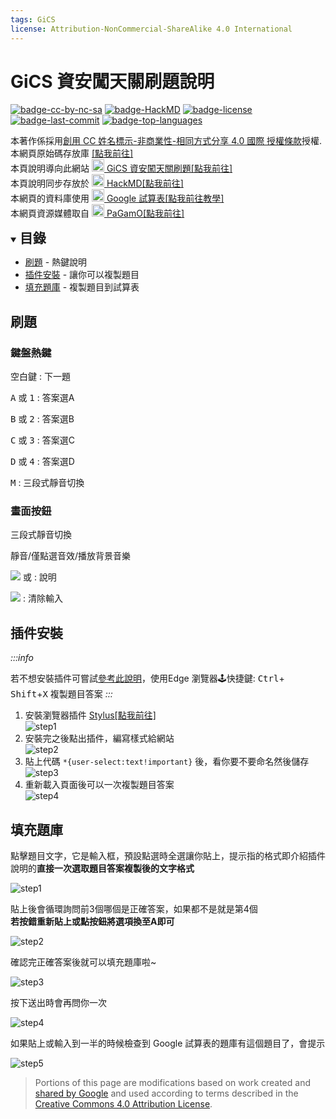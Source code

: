 ```yaml
---
tags: GiCS
license: Attribution-NonCommercial-ShareAlike 4.0 International
---
```


# GiCS 資安闖天關刷題說明

[![badge-cc-by-nc-sa][badge-cc-by-nc-sa]][url-cc-by-nc-sa]
[![badge-HackMD][badge-HackMD]][url-edit]
[![badge-license][badge-license]][url-license]
[![badge-last-commit][badge-last-commit]][url-commits]
[![badge-top-languages][badge-top-languages]][url-repo]

本著作係採用[創用 CC 姓名標示-非商業性-相同方式分享 4.0 國際 授權條款][url-cc-by-nc-sa]授權.  
本網頁原始碼存放庫 [<i class="fa fa-fw fa-github"></i>[點我前往]][url-repo]  
本頁說明導向此網站 [<img src="https://nchuit.cc/favicon.ico" height="20"> GiCS 資安闖天關刷題[點我前往]][url-NCHUIT-GiCS]  
本頁說明同步存放於 [<img src="https://hackmd.io/favicon.png" height="20"> HackMD[點我前往]][url-view]  
本網頁的資料庫使用 [<img src="https://i.imgur.com/n4hNxBA.png" height="20"> Google 試算表[點我前往教學]][url-gapi-js-qs]  
本網頁資源媒體取自 [<img src="https://i.imgur.com/3UoAhdC.png" height="20"> PaGamO[點我前往]][url-2021-GiCS]

<details open><summary><h2 style="display:inline;border-bottom:0">目錄</h2></summary>

+ [<i class="fa fa-fw fa-gamepad"></i>刷題](#刷題) - 熱鍵說明
+ [<i class="fa fa-fw fa-plus-square"></i>插件安裝](#插件安裝) - 讓你可以複製題目
+ [<i class="fa fa-fw fa-paste"></i>填充題庫](#填充題庫) - 複製題目到試算表

</details>

## <i class="fa fa-fw fa-gamepad"></i>刷題

### 鍵盤熱鍵

<kbd>空白鍵</kbd> : 下一題

<kbd>A</kbd> 或 <kbd>1</kbd> : 答案選A

<kbd>B</kbd> 或 <kbd>2</kbd> : 答案選B

<kbd>C</kbd> 或 <kbd>3</kbd> : 答案選C

<kbd>D</kbd> 或 <kbd>4</kbd> : 答案選D

<kbd>M</kbd> : 三段式靜音切換

### 畫面按鈕

<i class="fa fa-fw fa-volume-off"></i>三段式靜音切換

<i class="fa fa-fw fa-volume-off"></i>靜音/<i class="fa fa-fw fa-volume-down"></i>僅點選音效/<i class="fa fa-fw fa-volume-up"></i>播放背景音樂

![](https://i.imgur.com/m5tRrfu.png) 或 <i class="fa fa-fw fa-question-circle"></i> : 說明

![](https://i.imgur.com/0FnNzZS.png) : 清除輸入

## <i class="fa fa-fw fa-plus-square"></i>插件安裝

<div class="extended-markdown tip border rounded-1 mb-4 p-3 color-border-accent-emphasis color-bg-accent f5"><i>

:::info
</i>

若不想安裝插件可嘗試[參考此說明]( https://microsoftedgetips.microsoft.com/zh-tw/collections/editor-picks/55)，使用<i class="fa fa-fw fa-internet-explorer"></i>Edge 瀏覽器🕹快捷鍵: <kbd>Ctrl</kbd>+<kbd> Shift</kbd>+<kbd>X</kbd> 複製題目答案 <i>
:::
</i></div>

1. 安裝瀏覽器插件 [Stylus[點我前往]][url-stylus]  
![step1](https://i.imgur.com/3VIEB6n.png)
2. 安裝完之後點出插件，編寫樣式給網站  
![step2](https://i.imgur.com/IYrOZwl.png)
3. 貼上代碼 `*{user-select:text!important}` 後，看你要不要命名然後儲存  
![step3](https://i.imgur.com/f5TxOgM.png)
4. 重新載入頁面後可以一次複製題目答案  
![step4](https://i.imgur.com/JtUJSCd.png)

## <i class="fa fa-fw fa-paste"></i>填充題庫

點擊題目文字，它是輸入框，預設點選時全選讓你貼上，提示指的格式即介紹插件說明的**直接一次選取題目答案複製後的文字格式**

![step1](https://i.imgur.com/TLoj01R.png)

貼上後會循環詢問前3個哪個是正確答案，如果都不是就是第4個  
**若按錯重新貼上或點按鈕將選項換至A即可**

![step2](https://i.imgur.com/ZWGo3dc.png)

確認完正確答案後就可以填充題庫啦~

![step3](https://i.imgur.com/OGc6jzj.png)

按下送出時會再問你一次

![step4](https://i.imgur.com/NyIZf6A.png)

如果貼上或輸入到一半的時候檢查到 Google 試算表的題庫有這個題目了，會提示

![step5](https://i.imgur.com/hzNbTMH.png)

> Portions of this page are modifications based on work created and [shared by Google][url-gd-policies] and used according to terms described in the [Creative Commons 4.0 Attribution License][url-cc-by].

[url-edit]: https://md.nchuit.cc/GiCS/edit
[url-view]: https://md.nchuit.cc/GiCS/edit?view
[badge-HackMD]: https://md.nchuit.cc/GiCS/badge
[badge-last-commit]: https://img.shields.io/github/last-commit/NCHUIT/GiCS?color=success
[badge-top-languages]: https://img.shields.io/github/languages/top/NCHUIT/GiCS
[badge-license]: https://img.shields.io/github/license/NCHUIT/GiCS?color=important
[badge-cc-by-nc-sa]: https://licensebuttons.net/l/by-nc-sa/4.0/88x31.png
[url-cc-by]: http://creativecommons.org/licenses/by/4.0
[url-cc-by-nc-sa]: http://creativecommons.org/licenses/by-nc-sa/4.0/legalcode.zh-Hant
[url-gd-policies]: https://developers.google.com/readme/policies
[url-commits]: https://github.com/NCHUIT/GiCS/commits/main
[url-license]: https://github.com/NCHUIT/GiCS/blob/main/LICENSE.md
[url-repo]: https://github.com/NCHUIT/GiCS
[url-NCHUIT-GiCS]: https://nchuit.cc/GiCS
[url-gapi-js-qs]: https://developers.google.com/sheets/api/quickstart/js
[url-2021-GiCS]: https://www.pagamo.org/map?course_code=gics
[url-stylus]: https://chrome.google.com/webstore/detail/stylus/clngdbkpkpeebahjckkjfobafhncgmne
